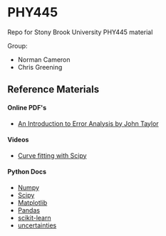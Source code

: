 # PHY445
Repo for Stony Brook University PHY445 material

Group:
* Norman Cameron 
* Chris Greening 

## Reference Materials 

#### Online PDF's
* [An Introduction to Error Analysis by John Taylor](http://hep.ucsb.edu/courses/ph128_18f/Taylor.pdf)

#### Videos 
* [Curve fitting with Scipy](https://www.youtube.com/watch?v=Jl-Ye38qkRc)

#### Python Docs
* [Numpy](https://numpy.org/devdocs/reference/index.html)
* [Scipy](https://docs.scipy.org/doc/scipy/reference/)
* [Matplotlib](https://matplotlib.org/contents.html)
* [Pandas](https://pandas.pydata.org/pandas-docs/stable/user_guide/index.html#user-guide)
* [scikit-learn](https://scikit-learn.org/stable/)
* [uncertainties](https://pythonhosted.org/uncertainties/)
